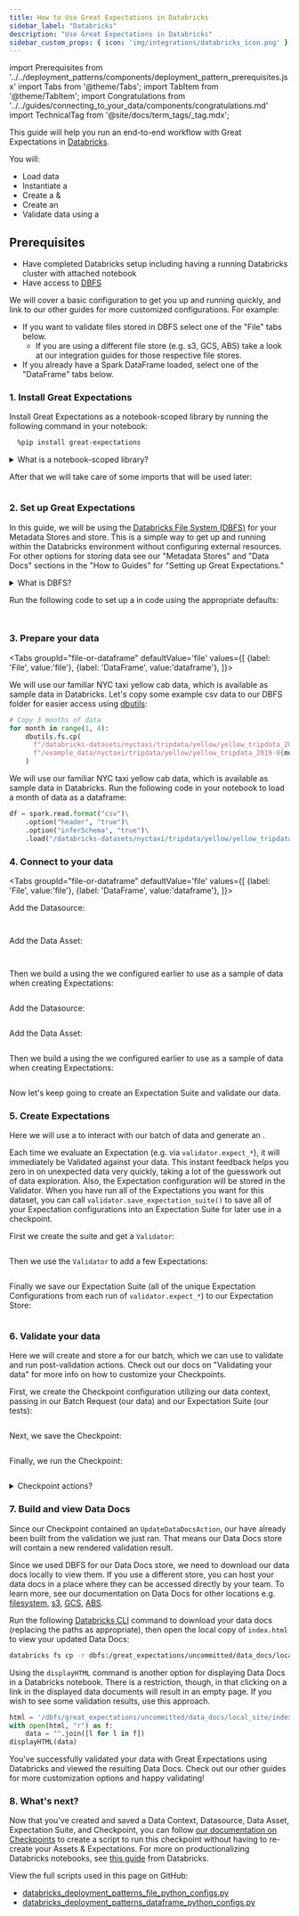 ```yaml
---
title: How to Use Great Expectations in Databricks
sidebar_label: "Databricks"
description: "Use Great Expectations in Databricks"
sidebar_custom_props: { icon: 'img/integrations/databricks_icon.png' }
---
```


import Prerequisites from '../../deployment_patterns/components/deployment_pattern_prerequisites.jsx'
import Tabs from '@theme/Tabs';
import TabItem from '@theme/TabItem';
import Congratulations from '../../guides/connecting_to_your_data/components/congratulations.md'
import TechnicalTag from '@site/docs/term_tags/_tag.mdx';

This guide will help you run an end-to-end workflow with Great Expectations in [Databricks](https://databricks.com/).

You will:
  - Load data
  - Instantiate a <TechnicalTag tag="data_context" text="Data Context" />
  - Create a <TechnicalTag tag="datasource" text="Datasource" /> & <TechnicalTag tag="data_asset" text="Data Asset" />
  - Create an <TechnicalTag tag="expectation_suite" text="Expectation Suite" />
  - Validate data using a <TechnicalTag tag="checkpoint" text="Checkpoint" />

## Prerequisites

<Prerequisites>

- Have completed Databricks setup including having a running Databricks cluster with attached notebook
- Have access to [DBFS](https://docs.databricks.com/dbfs/index.html)

</Prerequisites>


We will cover a basic configuration to get you up and running quickly, and link to our other guides for more customized configurations. For example:
  - If you want to validate files stored in DBFS select one of the "File" tabs below.
    - If you are using a different file store (e.g. s3, GCS, ABS) take a look at our integration guides for those respective file stores.
  - If you already have a Spark DataFrame loaded, select one of the "DataFrame" tabs below.

### 1. Install Great Expectations

Install Great Expectations as a notebook-scoped library by running the following command in your notebook:
```bash
  %pip install great-expectations
  ```

<details>
  <summary>What is a notebook-scoped library?</summary>
A notebook-scoped library is what it sounds like - "custom Python environments that are specific to a notebook." You can also install a library at the cluster or workspace level. See the <a href="https://docs.databricks.com/libraries/index.html">Databricks documentation on Libraries</a> for more information.
</details>

After that we will take care of some imports that will be used later:

```python name="tests/integration/docusaurus/deployment_patterns/databricks_deployment_patterns_file_python_configs.py imports"
```

### 2. Set up Great Expectations

In this guide, we will be using the [Databricks File System (DBFS)](https://docs.databricks.com/data/databricks-file-system.html) for your Metadata Stores and <TechnicalTag tag="data_docs" text="Data Docs"/> store. This is a simple way to get up and running within the Databricks environment without configuring external resources. For other options for storing data see our "Metadata Stores" and "Data Docs" sections in the "How to Guides" for "Setting up Great Expectations."

  <details>
    <summary>What is DBFS?</summary>
    Paraphrased from the Databricks docs: DBFS is a distributed file system mounted into a Databricks workspace and available on Databricks clusters. Files on DBFS can be written and read as if they were on a local filesystem, just by <a href="https://docs.databricks.com/data/databricks-file-system.html#local-file-apis">adding the /dbfs/ prefix to the path</a>. It is also persisted to object storage, so you won’t lose data after you terminate a cluster. See the Databricks documentation for best practices including mounting object stores.
  </details>

Run the following code to set up a <TechnicalTag tag="data_context" text="Data Context"/> in code using the appropriate defaults:

```python name="tests/integration/docusaurus/deployment_patterns/databricks_deployment_patterns_file_python_configs.py choose context_root_dir"
```

```python name="tests/integration/docusaurus/deployment_patterns/databricks_deployment_patterns_file_python_configs.py set up context"
```

### 3. Prepare your data

<Tabs
  groupId="file-or-dataframe"
  defaultValue='file'
  values={[
  {label: 'File', value:'file'},
  {label: 'DataFrame', value:'dataframe'},
  ]}>
  <TabItem value="file">

We will use our familiar NYC taxi yellow cab data, which is available as sample data in Databricks. Let's copy some example csv data to our DBFS folder for easier access using [dbutils](https://docs.databricks.com/dev-tools/databricks-utils.html):

```python
# Copy 3 months of data
for month in range(1, 4):
    dbutils.fs.cp(
      f"/databricks-datasets/nyctaxi/tripdata/yellow/yellow_tripdata_2019-0{month}.csv.gz",
      f"/example_data/nyctaxi/tripdata/yellow/yellow_tripdata_2019-0{month}.csv.gz"
    )
```

  </TabItem>

  <TabItem value="dataframe">

We will use our familiar NYC taxi yellow cab data, which is available as sample data in Databricks. Run the following code in your notebook to load a month of data as a dataframe:

```python
df = spark.read.format("csv")\
    .option("header", "true")\
    .option("inferSchema", "true")\
    .load("/databricks-datasets/nyctaxi/tripdata/yellow/yellow_tripdata_2019-01.csv.gz")
```

  </TabItem>
</Tabs>

### 4. Connect to your data

<Tabs
  groupId="file-or-dataframe"
  defaultValue='file'
  values={[
  {label: 'File', value:'file'},
  {label: 'DataFrame', value:'dataframe'},
  ]}>
  <TabItem value="file">

Add the Datasource:
```python name="tests/integration/docusaurus/deployment_patterns/databricks_deployment_patterns_file_python_configs.py choose base directory"
```
```python name="tests/integration/docusaurus/deployment_patterns/databricks_deployment_patterns_file_python_configs.py add datasource"
```

Add the Data Asset:
```python name="tests/integration/docusaurus/deployment_patterns/databricks_deployment_patterns_file_python_configs.py choose batching regex"
```
```python name="tests/integration/docusaurus/deployment_patterns/databricks_deployment_patterns_file_python_configs.py add data asset"
```

Then we build a <TechnicalTag tag="batch_request" text="Batch Request" /> using the <TechnicalTag tag="data_asset" text="Data Asset" /> we configured earlier to use as a sample of data when creating Expectations:
```python name="tests/integration/docusaurus/deployment_patterns/databricks_deployment_patterns_file_python_configs.py build batch request"
```

  </TabItem>

  <TabItem value="dataframe">

Add the Datasource:
```python name="tests/integration/docusaurus/deployment_patterns/databricks_deployment_patterns_dataframe_python_configs.py add datasource"
```

Add the Data Asset:
```python name="tests/integration/docusaurus/deployment_patterns/databricks_deployment_patterns_dataframe_python_configs.py add data asset"
```

Then we build a <TechnicalTag tag="batch_request" text="Batch Request" /> using the <TechnicalTag tag="data_asset" text="Data Asset" /> we configured earlier to use as a sample of data when creating Expectations:
```python name="tests/integration/docusaurus/deployment_patterns/databricks_deployment_patterns_dataframe_python_configs.py build batch request"
```

  </TabItem>
</Tabs>


<Congratulations />
Now let's keep going to create an Expectation Suite and validate our data.

### 5. Create Expectations

Here we will use a <TechnicalTag tag="validator" text="Validator" /> to interact with our batch of data and generate an <TechnicalTag tag="expectation_suite" text="Expectation Suite" />.

Each time we evaluate an Expectation (e.g. via `validator.expect_*`), it will immediately be Validated against your data. This instant feedback helps you zero in on unexpected data very quickly, taking a lot of the guesswork out of data exploration. Also, the Expectation configuration will be stored in the Validator. When you have run all of the Expectations you want for this dataset, you can call `validator.save_expectation_suite()` to save all of your Expectation configurations into an Expectation Suite for later use in a checkpoint.

First we create the suite and get a `Validator`:
```python name="tests/integration/docusaurus/deployment_patterns/databricks_deployment_patterns_dataframe_python_configs.py get validator"
```

Then we use the `Validator` to add a few Expectations:
```python name="tests/integration/docusaurus/deployment_patterns/databricks_deployment_patterns_dataframe_python_configs.py add expectations"
```

Finally we save our Expectation Suite (all of the unique Expectation Configurations from each run of `validator.expect_*`) to our Expectation Store:
```python name="tests/integration/docusaurus/deployment_patterns/databricks_deployment_patterns_dataframe_python_configs.py save suite"
```

### 6. Validate your data

Here we will create and store a <TechnicalTag tag="checkpoint" text="Checkpoint"/> for our batch, which we can use to validate and run post-validation actions. Check out our docs on "Validating your data" for more info on how to customize your Checkpoints.

First, we create the Checkpoint configuration utilizing our data context, passing in our Batch Request (our data) and our Expectation Suite (our tests):
```python name="tests/integration/docusaurus/deployment_patterns/databricks_deployment_patterns_file_python_configs.py checkpoint config"
```

Next, we save the Checkpoint:
```python name="tests/integration/docusaurus/deployment_patterns/databricks_deployment_patterns_file_python_configs.py add checkpoint config"
```

Finally, we run the Checkpoint:
```python name="tests/integration/docusaurus/deployment_patterns/databricks_deployment_patterns_file_python_configs.py run checkpoint"
```

<details>
<summary>Checkpoint actions?</summary>

  In our Checkpoint configuration, we've included two important actions: `store_validation_result` & `update_data_docs`.

  `store_validation_result` saves your validation results from this Checkpoint run, allowing these results to be persisted for further use.

  `update_data_docs` builds Data Docs files for the validations run in this Checkpoint.

  Check out [our docs on Validating your data](https://docs.greatexpectations.io/docs/guides/validation/validate_data_overview) for more info on how to customize your Checkpoints.

  Also, to see the full Checkpoint configuration, you can run: <code>print(my_checkpoint.get_substituted_config().to_yaml_str())</code>
</details>

### 7. Build and view Data Docs

Since our Checkpoint contained an `UpdateDataDocsAction`, our <TechnicalTag tag="data_docs" text="Data Docs" /> have already been built from the validation we just ran. That means our Data Docs store will contain a new rendered validation result.

Since we used DBFS for our Data Docs store, we need to download our data docs locally to view them. If you use a different store, you can host your data docs in a place where they can be accessed directly by your team. To learn more, see our documentation on Data Docs for other locations e.g. [filesystem](../../guides/setup/configuring_data_docs/how_to_host_and_share_data_docs_on_a_filesystem.md), [s3](../../guides/setup/configuring_data_docs/how_to_host_and_share_data_docs_on_amazon_s3.md), [GCS](../../guides/setup/configuring_data_docs/how_to_host_and_share_data_docs_on_gcs.md), [ABS](../../guides/setup/configuring_data_docs/how_to_host_and_share_data_docs_on_azure_blob_storage.md).

Run the following [Databricks CLI](https://docs.databricks.com/dev-tools/cli/index.html) command to download your data docs (replacing the paths as appropriate), then open the local copy of `index.html` to view your updated Data Docs:
```bash
databricks fs cp -r dbfs:/great_expectations/uncommitted/data_docs/local_site/ great_expectations/uncommitted/data_docs/local_site/
```

Using the `displayHTML` command is another option for displaying Data Docs in a Databricks notebook. There is a restriction, though, in that clicking on a link in the displayed data documents will result in an empty page. If you wish to see some validation results, use this approach.

```python 
html = '/dbfs/great_expectations/uncommitted/data_docs/local_site/index.html'
with open(html, "r") as f:
    data = "".join([l for l in f])
displayHTML(data)
```

You've successfully validated your data with Great Expectations using Databricks and viewed the resulting Data Docs. Check out our other guides for more customization options and happy validating!

### 8. What's next?

Now that you've created and saved a Data Context, Datasource, Data Asset, Expectation Suite, and Checkpoint, you can follow [our documentation on Checkpoints](https://docs.greatexpectations.io/docs/guides/validation/how_to_validate_data_by_running_a_checkpoint) 
to create a script to run this checkpoint without having to re-create your Assets & Expectations. For more on productionalizing Databricks notebooks, see [this guide](https://www.databricks.com/blog/2022/06/25/software-engineering-best-practices-with-databricks-notebooks.html) from Databricks.

View the full scripts used in this page on GitHub:

- [databricks_deployment_patterns_file_python_configs.py](https://github.com/great-expectations/great_expectations/blob/develop/tests/integration/docusaurus/deployment_patterns/databricks_deployment_patterns_file_python_configs.py)
- [databricks_deployment_patterns_dataframe_python_configs.py](https://github.com/great-expectations/great_expectations/blob/develop/tests/integration/docusaurus/deployment_patterns/databricks_deployment_patterns_dataframe_python_configs.py)